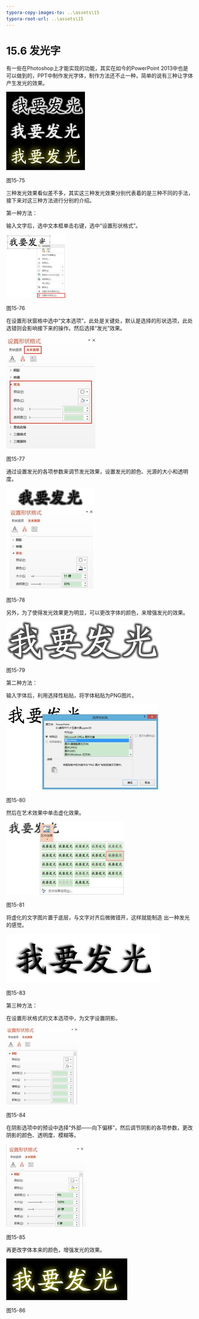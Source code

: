 ```yaml
---
typora-copy-images-to: ..\assets\15
typora-root-url: ..\assets\15
---
```


# 15.6  发光字

有一些在Photoshop上才能实现的功能，其实在如今的PowerPoint 2013中也是可以做到的，PPT中制作发光字体，制作方法还不止一种，简单的说有三种让字体产生发光的效果。

![img](../../.gitbook/assets/image076%20%2810%29.jpg)

图15-75

三种发光效果看似差不多，其实这三种发光效果分别代表着的是三种不同的手法，接下来对这三种方法进行分别的介绍。

第一种方法：

输入文字后，选中文本框单击右键，选中“设置形状格式”。

![img](../../.gitbook/assets/image077%20%2811%29.jpg)

图15-76

在设置形状窗格中选中“文本选项”，此处是关键处，默认是选择的形状选项，此处选错则会影响接下来的操作。然后选择“发光”效果。

![img](../../.gitbook/assets/image078%20%289%29.jpg)

图15-77

通过设置发光的各项参数来调节发光效果，设置发光的颜色、光源的大小和透明度。

![img](../../.gitbook/assets/image079%20%285%29.jpg)

图15-78

另外，为了使得发光效果更为明显，可以更改字体的颜色，来增强发光的效果。

![img](../../.gitbook/assets/image080%20%289%29.jpg)

图15-79

第二种方法：

输入字体后，利用选择性粘贴，将字体粘贴为PNG图片。

![img](../../.gitbook/assets/image081%20%286%29.jpg)

图15-80

然后在艺术效果中单击虚化效果。

![img](../../.gitbook/assets/image082%20%283%29.jpg)

图15-81

将虚化的文字图片置于底层，与文字对齐后微微错开，这样就能制造 出一种发光的感觉。

![img](../../.gitbook/assets/image083%20%284%29.jpg)

图15-83

第三种方法：

在设置形状格式的文本选项中，为文字设置阴影。

![img](../../.gitbook/assets/image084%20%286%29.jpg)

图15-84

在阴影选项中的预设中选择“外部——向下偏移”，然后调节阴影的各项参数，更改阴影的颜色、透明度、模糊等。

![img](../../.gitbook/assets/image085%20%287%29.jpg)

图15-85

再更改字体本来的颜色，增强发光的效果。

![img](../../.gitbook/assets/image086%20%286%29.jpg)

图15-86


